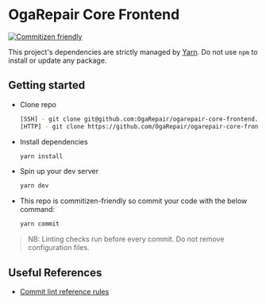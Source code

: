 # OgaRepair Core Frontend

[![Commitizen friendly](https://img.shields.io/badge/commitizen-friendly-brightgreen.svg)](http://commitizen.github.io/cz-cli/)

This project's dependencies are strictly managed by [Yarn](https://yarnpkg.com). Do not use `npm` to install or update any package.

## Getting started
- Clone repo

  ```bash
  [SSH] - git clone git@github.com:OgaRepair/ogarepair-core-frontend.git
  [HTTP] - git clone https://github.com/OgaRepair/ogarepair-core-frontend.git
  ```

- Install dependencies

  ```bash
  yarn install
  ```

- Spin up your dev server

  ```bash
  yarn dev
  ```

- This repo is commitizen-friendly so commit your code with the below command:
  ```bash
  yarn commit
  ```

> NB: Linting checks run before every commit. Do not remove configuration files.

## Useful References

- [Commit lint reference rules](https://commitlint.js.org/#/reference-rules)
